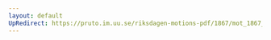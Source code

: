 ```yaml
---
layout: default
UpRedirect: https://pruto.im.uu.se/riksdagen-motions-pdf/1867/mot_1867__ak__85/mot_1867__ak__85-002.pdf
---
```

